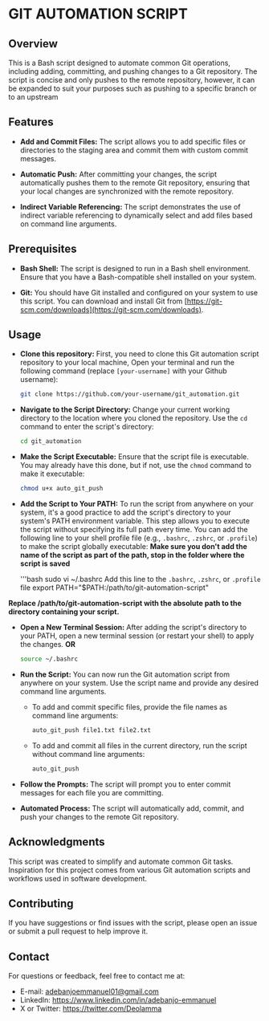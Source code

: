 # GIT AUTOMATION SCRIPT

## Overview

This is a Bash script designed to automate common Git operations, including adding, committing, and pushing changes to a Git repository. The script is concise and only pushes to the remote repository, however, it can be expanded to suit your purposes such as pushing to a specific branch or to an upstream

## Features

- **Add and Commit Files:** The script allows you to add specific files or directories to the staging area and commit them with custom commit messages.

- **Automatic Push:** After committing your changes, the script automatically pushes them to the remote Git repository, ensuring that your local changes are synchronized with the remote repository.

- **Indirect Variable Referencing:** The script demonstrates the use of indirect variable referencing to dynamically select and add files based on command line arguments.

## Prerequisites

- **Bash Shell:** The script is designed to run in a Bash shell environment. Ensure that you have a Bash-compatible shell installed on your system.

- **Git:** You should have Git installed and configured on your system to use this script. You can download and install Git from [https://git-scm.com/downloads](https://git-scm.com/downloads).

## Usage

- **Clone this repository:** First, you need to clone this Git automation script repository to your local machine, Open your terminal and run the following command (replace `[your-username]` with your Github username):

   ```bash
   git clone https://github.com/your-username/git_automation.git

- **Navigate to the Script Directory:** Change your current working directory to the location where you cloned the repository. Use the `cd` command to enter the script's directory:

    ```bash
    cd git_automation

- **Make the Script Executable:** Ensure that the script file is executable. You may already have this done, but if not, use the `chmod` command to make it executable:

    ```bash
    chmod u+x auto_git_push

- **Add the Script to Your PATH:** To run the script from anywhere on your system, it's a good practice to add the script's directory to your system's PATH environment variable. This step allows you to execute the script without specifying its full path every time. You can add the following line to your shell profile file (e.g., `.bashrc`, `.zshrc`, or `.profile`) to make the script globally executable: **Make sure you don't add the name of the script as part of the path, stop in the folder where the script is saved**

    '''bash
    sudo vi ~/.bashrc
Add this line to the `.bashrc`, `.zshrc`, or `.profile` file
    export PATH="$PATH:/path/to/git-automation-script"

**Replace /path/to/git-automation-script with the absolute path to the directory containing your script.**

- **Open a New Terminal Session:** After adding the script's directory to your PATH, open a new terminal session (or restart your shell) to apply the changes. **OR**
    ```bash
    source ~/.bashrc

- **Run the Script:** You can now run the Git automation script from anywhere on your system. Use the script name and provide any desired command line arguments.

	- To add and commit specific files, provide the file names as command line arguments:

		```bash
		auto_git_push file1.txt file2.txt

	- To add and commit all files in the current directory, run the script without command line arguments:

		```bash
		auto_git_push

- **Follow the Prompts:** The script will prompt you to enter commit messages for each file you are committing.

- **Automated Process:** The script will automatically add, commit, and push your changes to the remote Git repository.

## Acknowledgments
This script was created to simplify and automate common Git tasks.
Inspiration for this project comes from various Git automation scripts and workflows used in software development.

## Contributing
If you have suggestions or find issues with the script, please open an issue or submit a pull request to help improve it.

## Contact
For questions or feedback, feel free to contact me at:
- E-mail: adebanjoemmanuel01@gmail.com
- LinkedIn: https://www.linkedin.com/in/adebanjo-emmanuel
- X or Twitter: https://twitter.com/Deolamma 
